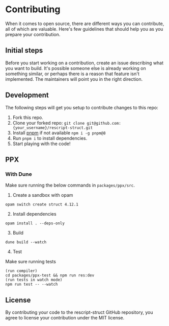 # Contributing

When it comes to open source, there are different ways you can contribute, all of which are valuable. Here's few guidelines that should help you as you prepare your contribution.

## Initial steps

Before you start working on a contribution, create an issue describing what you want to build. It's possible someone else is already working on something similar, or perhaps there is a reason that feature isn't implemented. The maintainers will point you in the right direction.

## Development

The following steps will get you setup to contribute changes to this repo:

1. Fork this repo.
2. Clone your forked repo: `git clone git@github.com:{your_username}/rescript-struct.git`
3. Install [pnpm](https://pnpm.io/) if not available `npm i -g pnpm@8`
4. Run `pnpm i` to install dependencies.
5. Start playing with the code!

## PPX

### With Dune

Make sure running the below commands in `packages/ppx/src`.

1. Create a sandbox with opam

```
opam switch create struct 4.12.1
```

2. Install dependencies

```
opam install . --deps-only
```

3. Build

```
dune build --watch
```

4. Test

Make sure running tests

```
(run compiler)
cd packages/ppx-test && npm run res:dev
(run tests in watch mode)
npm run test -- --watch
```

## License

By contributing your code to the rescript-struct GitHub repository, you agree to license your contribution under the MIT license.
